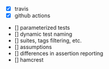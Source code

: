 - [x] travis
- [x] github actions
- [] parameterized tests
- [] dynamic test naming
- [] suites, tags filtering, etc.
- [] assumptions
- [] differences in assertion reporting
- [] hamcrest